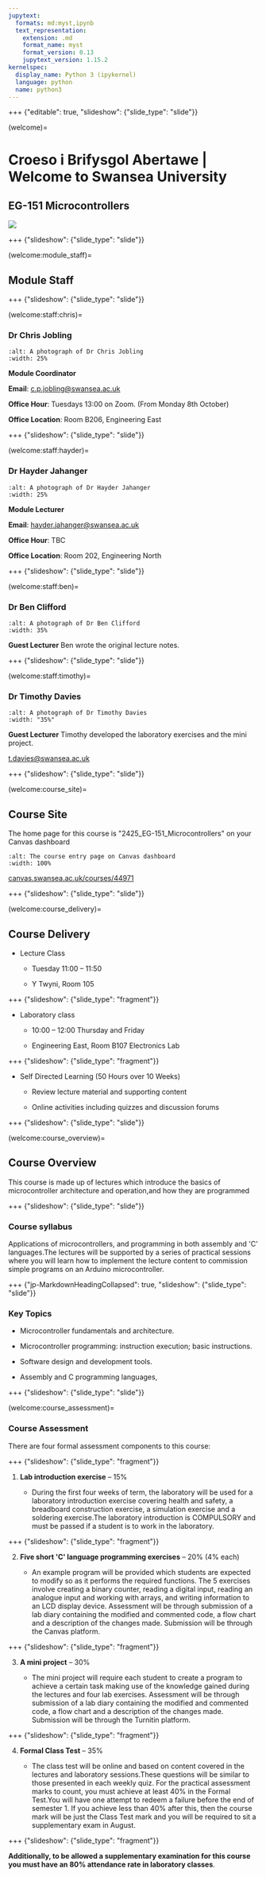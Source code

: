 ```yaml
---
jupytext:
  formats: md:myst,ipynb
  text_representation:
    extension: .md
    format_name: myst
    format_version: 0.13
    jupytext_version: 1.15.2
kernelspec:
  display_name: Python 3 (ipykernel)
  language: python
  name: python3
---
```


+++ {"editable": true, "slideshow": {"slide_type": "slide"}}

(welcome)=
# Croeso i Brifysgol Abertawe | Welcome to Swansea University

## EG-151 Microcontrollers

![](pictures/image1.png)

+++ {"slideshow": {"slide_type": "slide"}}

(welcome:module_staff)=
## Module Staff

+++ {"slideshow": {"slide_type": "slide"}}

(welcome:staff:chris)=
###  Dr Chris Jobling

```{image} pictures/chris.jpg
:alt: A photograph of Dr Chris Jobling
:width: 25%
```

**Module Coordinator**

**Email**: [c.p.jobling@swansea.ac.uk](mailto:c.p.jobling@swansea.ac.uk)

**Office Hour**: Tuesdays 13:00 on Zoom. (From Monday 8th October)

**Office Location**: Room B206, Engineering East

+++ {"slideshow": {"slide_type": "slide"}}

(welcome:staff:hayder)=
###  Dr Hayder Jahanger

```{image} pictures/jahanger.png
:alt: A photograph of Dr Hayder Jahanger
:width: 25%
```

**Module Lecturer**

**Email**: [hayder.jahanger@swansea.ac.uk](mailto:hayder.jahanger@swansea.ac.uk)

**Office Hour**: TBC

**Office Location**: Room 202, Engineering North

+++ {"slideshow": {"slide_type": "slide"}}

(welcome:staff:ben)=
### Dr Ben Clifford

```{image} pictures/ben.png
:alt: A photograph of Dr Ben Clifford
:width: 35%
```

**Guest Lecturer** Ben wrote the original lecture notes.

+++ {"slideshow": {"slide_type": "slide"}}

(welcome:staff:timothy)=
###  Dr Timothy Davies

```{image} pictures/tim.jpg
:alt: A photograph of Dr Timothy Davies
:width: "35%"
```

**Guest Lecturer** Timothy developed the laboratory exercises and the mini project.

[t.davies@swansea.ac.uk](mailto:t.davies@swansea.ac.uk)

+++ {"slideshow": {"slide_type": "slide"}}

(welcome:course_site)=
## Course Site

The home page for this course is "2425_EG-151_Microcontrollers" on your Canvas dashboard

```{image} pictures/image8.png
:alt: The course entry page on Canvas dashboard
:width: 100%
```

[canvas.swansea.ac.uk/courses/44971](https://canvas.swansea.ac.uk/courses/44971)

+++ {"slideshow": {"slide_type": "slide"}}

(welcome:course_delivery)=
## Course Delivery

-   Lecture Class

    -   Tuesday 11:00 &ndash; 11:50

    -   Y Twyni, Room 105

+++ {"slideshow": {"slide_type": "fragment"}}

-   Laboratory class

    -   10:00 &ndash; 12:00 Thursday and Friday

    -   Engineering East, Room B107 Electronics Lab

+++ {"slideshow": {"slide_type": "fragment"}}

-   Self Directed Learning (50 Hours over 10 Weeks)

    -   Review lecture material and supporting content

    -   Online activities including quizzes and discussion forums

+++ {"slideshow": {"slide_type": "slide"}}

(welcome:course_overview)=
## Course Overview

This course is made up of lectures which introduce the basics of microcontroller architecture and operation,and how they are programmed

+++ {"slideshow": {"slide_type": "slide"}}

### Course syllabus

Applications of microcontrollers, and programming in both assembly and 'C' languages.The lectures will be supported by a series of practical sessions where you will learn how to implement the lecture content to commission simple programs on an Arduino microcontroller.

+++ {"jp-MarkdownHeadingCollapsed": true, "slideshow": {"slide_type": "slide"}}

### Key Topics

-   Microcontroller fundamentals and architecture.

-   Microcontroller programming: instruction execution; basic instructions.

-   Software design and development tools.

-   Assembly and C programming languages,

+++ {"slideshow": {"slide_type": "slide"}}

(welcome:course_assessment)=
### Course Assessment

There are four formal assessment components to this course:

+++ {"slideshow": {"slide_type": "fragment"}}

1.  **Lab introduction exercise** &ndash; 15%

    -   During the first four weeks of term, the laboratory will be used
        for a laboratory introduction exercise covering health and
        safety, a breadboard construction exercise, a simulation
        exercise and a soldering exercise.The laboratory introduction is
        COMPULSORY and must be passed if a student is to work in the
        laboratory.

+++ {"slideshow": {"slide_type": "fragment"}}

2.  **Five short 'C' language programming exercises** &ndash; 20% (4% each)

    -   An example program will be provided which students are expected
        to modify so as it performs the required functions. The 5
        exercises involve creating a binary counter, reading a digital
        input, reading an analogue input and working with arrays, and writing information to an LCD display device.
        Assessment will be through submission of a lab diary containing
        the modified and commented code, a flow chart and a description
        of the changes made. Submission will be through the Canvas
        platform.

+++ {"slideshow": {"slide_type": "fragment"}}

3.  **A mini project** &ndash; 30%

    -   The mini project will require each student to create a program
        to achieve a certain task making use of the knowledge gained
        during the lectures and four lab exercises. Assessment will be
        through submission of a lab diary containing the modified and
        commented code, a flow chart and a description of the changes
        made. Submission will be through the Turnitin platform.

+++ {"slideshow": {"slide_type": "fragment"}}

4.  **Formal Class Test**  &ndash; 35%

    -   The class test will be online and based on content covered in the
        lectures and laboratory sessions.These questions will be similar
        to those presented in each weekly quiz. For the practical
        assessment marks to count, you must achieve at least 40% in the
        Formal Test.You will have one attempt to redeem a failure before
        the end of semester 1. If you achieve less than 40% after this,
        then the course mark will be just the Class Test mark and you
        will be required to sit a supplementary exam in August.

+++ {"slideshow": {"slide_type": "fragment"}}

**Additionally, to be allowed a supplementary examination for this course you must have an 80% attendance rate in laboratory classes**.

